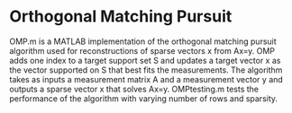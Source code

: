 # Orthogonal Matching Pursuit
OMP.m is a MATLAB implementation of the orthogonal matching pursuit algorithm used for reconstructions of sparse vectors x from Ax=y. OMP adds one index to a target support set S and updates a target vector x as the vector supported on S that best fits the measurements. The algorithm takes as inputs a measurement matrix A and a measurement vector y and outputs a sparse vector x that solves Ax=y. OMPtesting.m tests the performance of the algorithm with varying number of rows and sparsity. 
